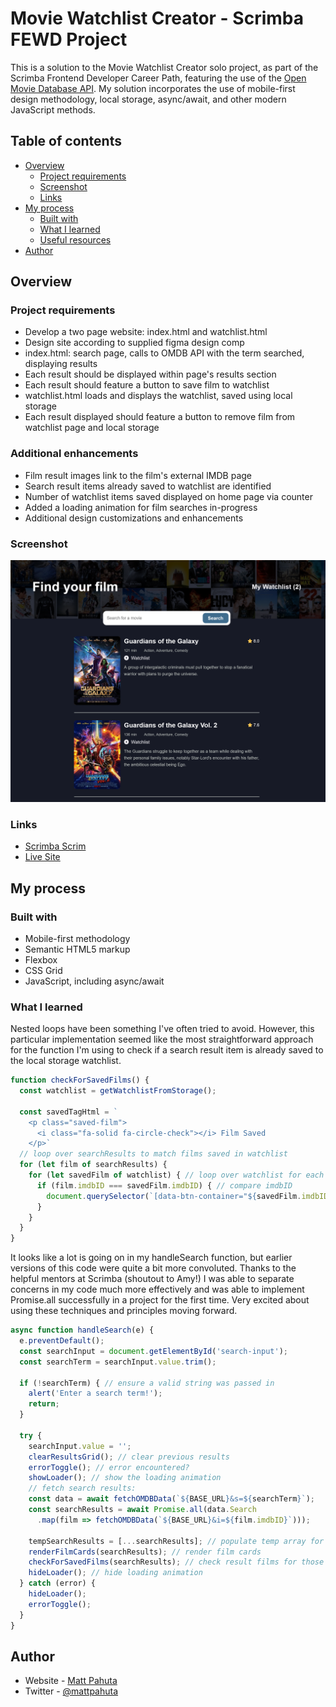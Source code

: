# Movie Watchlist Creator - Scrimba FEWD Project

This is a solution to the Movie Watchlist Creator solo project, as part of the Scrimba Frontend Developer Career Path, featuring the use of the [Open Movie Database API](https://www.omdbapi.com/). My solution incorporates the use of mobile-first design methodology, local storage, async/await, and other modern JavaScript methods. 

## Table of contents

- [Overview](#overview)
  - [Project requirements](#project-requirements)
  - [Screenshot](#screenshot)
  - [Links](#links)
- [My process](#my-process)
  - [Built with](#built-with)
  - [What I learned](#what-i-learned)
  - [Useful resources](#useful-resources)
- [Author](#author)

## Overview

### Project requirements 

- Develop a two page website: index.html and watchlist.html
- Design site according to supplied figma design comp
- index.html: search page, calls to OMDB API with the term searched, displaying results
- Each result should be displayed within page's results section
- Each result should feature a button to save film to watchlist
- watchlist.html loads and displays the watchlist, saved using local storage
- Each result displayed should feature a button to remove film from watchlist page and local storage

### Additional enhancements

- Film result images link to the film's external IMDB page
- Search result items already saved to watchlist are identified
- Number of watchlist items saved displayed on home page via counter
- Added a loading animation for film searches in-progress
- Additional design customizations and enhancements

### Screenshot

![](./images/project-ss.jpg)


### Links

- [Scrimba Scrim](https://scrimba.com/scrim/cGZZ2dTQ)
- [Live Site](https://movie-watchlist-creator.vercel.app/index.html)

## My process

### Built with 

- Mobile-first methodology
- Semantic HTML5 markup
- Flexbox
- CSS Grid
- JavaScript, including async/await

### What I learned

Nested loops have been something I've often tried to avoid. However, this particular implementation seemed like the most straightforward approach for the function I'm using to check if a search result item is already saved to the local storage watchlist.

```js
function checkForSavedFilms() {
  const watchlist = getWatchlistFromStorage();

  const savedTagHtml = `
    <p class="saved-film">
      <i class="fa-solid fa-circle-check"></i> Film Saved
    </p>`
  // loop over searchResults to match films saved in watchlist
  for (let film of searchResults) {
    for (let savedFilm of watchlist) { // loop over watchlist for each film
      if (film.imdbID === savedFilm.imdbID) { // compare imdbID
        document.querySelector(`[data-btn-container="${savedFilm.imdbID}"]`).innerHTML = savedTagHtml;
      }
    }
  }
}
```

It looks like a lot is going on in my handleSearch function, but earlier versions of this code were quite a bit more convoluted. Thanks to the helpful mentors at Scrimba (shoutout to Amy!) I was able to separate concerns in my code much more effectively and was able to implement Promise.all successfully in a project for the first time. Very excited about using these techniques and principles moving forward.

```js
async function handleSearch(e) {
  e.preventDefault();
  const searchInput = document.getElementById('search-input'); 
  const searchTerm = searchInput.value.trim();

  if (!searchTerm) { // ensure a valid string was passed in
    alert('Enter a search term!');
    return;
  }

  try {
    searchInput.value = '';
    clearResultsGrid(); // clear previous results
    errorToggle(); // error encountered?
    showLoader(); // show the loading animation
    // fetch search results:
    const data = await fetchOMDBData(`${BASE_URL}&s=${searchTerm}`);
    const searchResults = await Promise.all(data.Search
      .map(film => fetchOMDBData(`${BASE_URL}&i=${film.imdbID}`)));

    tempSearchResults = [...searchResults]; // populate temp array for other funcs
    renderFilmCards(searchResults); // render film cards
    checkForSavedFilms(searchResults); // check result films for those already saved
    hideLoader(); // hide loading animation
  } catch (error) {
    hideLoader();
    errorToggle();
  }
}
```

## Author

- Website - [Matt Pahuta](https://www.mattpahuta.com)
- Twitter - [@mattpahuta](https://www.twitter.com/MattPahuta)
